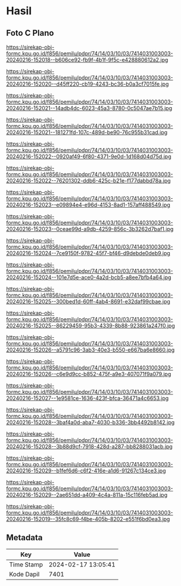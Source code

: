 # Hasil

## Foto C Plano

https://sirekap-obj-formc.kpu.go.id/f856/pemilu/pdpr/74/14/03/10/03/7414031003003-20240216-152018--b606ce92-fb9f-4b1f-9f5c-e428880612a2.jpg

https://sirekap-obj-formc.kpu.go.id/f856/pemilu/pdpr/74/14/03/10/03/7414031003003-20240216-152020--d45ff220-cb19-4243-bc36-b0a3cf7015fe.jpg

https://sirekap-obj-formc.kpu.go.id/f856/pemilu/pdpr/74/14/03/10/03/7414031003003-20240216-152021--14adb4dc-6023-45a3-8780-0c5047ae7b15.jpg

https://sirekap-obj-formc.kpu.go.id/f856/pemilu/pdpr/74/14/03/10/03/7414031003003-20240216-152021--181271fd-107c-489d-be90-76c955b31cad.jpg

https://sirekap-obj-formc.kpu.go.id/f856/pemilu/pdpr/74/14/03/10/03/7414031003003-20240216-152022--0920af49-6f80-4371-9e0d-1d168d04d75d.jpg

https://sirekap-obj-formc.kpu.go.id/f856/pemilu/pdpr/74/14/03/10/03/7414031003003-20240216-152022--76201302-ddb6-425c-b21e-f177dabbd78a.jpg

https://sirekap-obj-formc.kpu.go.id/f856/pemilu/pdpr/74/14/03/10/03/7414031003003-20240216-152023--e09894e4-e96d-4153-8ad1-157aff488549.jpg

https://sirekap-obj-formc.kpu.go.id/f856/pemilu/pdpr/74/14/03/10/03/7414031003003-20240216-152023--0ceae99d-a9db-4259-856c-3b3262d7baf1.jpg

https://sirekap-obj-formc.kpu.go.id/f856/pemilu/pdpr/74/14/03/10/03/7414031003003-20240216-152024--7ce9150f-9782-45f7-bf46-d9debde0deb9.jpg

https://sirekap-obj-formc.kpu.go.id/f856/pemilu/pdpr/74/14/03/10/03/7414031003003-20240216-152024--101e7d5e-ace0-4a2d-bcb5-a8ee7bfb4a64.jpg

https://sirekap-obj-formc.kpu.go.id/f856/pemilu/pdpr/74/14/03/10/03/7414031003003-20240216-152025--300bed1d-60ff-4ab4-8691-e32daf99cbae.jpg

https://sirekap-obj-formc.kpu.go.id/f856/pemilu/pdpr/74/14/03/10/03/7414031003003-20240216-152025--86229459-95b3-4339-8b88-923861a247f0.jpg

https://sirekap-obj-formc.kpu.go.id/f856/pemilu/pdpr/74/14/03/10/03/7414031003003-20240216-152026--a5791c96-3ab3-40e3-b550-e667ba6e8660.jpg

https://sirekap-obj-formc.kpu.go.id/f856/pemilu/pdpr/74/14/03/10/03/7414031003003-20240216-152026--c6e9d9cc-b852-475f-a9e3-407071f9a079.jpg

https://sirekap-obj-formc.kpu.go.id/f856/pemilu/pdpr/74/14/03/10/03/7414031003003-20240216-152027--1e9581ce-1636-423f-bfca-36471a4c6653.jpg

https://sirekap-obj-formc.kpu.go.id/f856/pemilu/pdpr/74/14/03/10/03/7414031003003-20240216-152028--3baf4a0d-aba7-4030-b336-3bb4492b8142.jpg

https://sirekap-obj-formc.kpu.go.id/f856/pemilu/pdpr/74/14/03/10/03/7414031003003-20240216-152028--3b88d9cf-7918-428d-a287-bb8288031acb.jpg

https://sirekap-obj-formc.kpu.go.id/f856/pemilu/pdpr/74/14/03/10/03/7414031003003-20240216-152029--b1fef6d6-c6f2-416e-a1d6-91267c134ce3.jpg

https://sirekap-obj-formc.kpu.go.id/f856/pemilu/pdpr/74/14/03/10/03/7414031003003-20240216-152029--2ae651dd-a409-4c4a-811a-15c116feb5ad.jpg

https://sirekap-obj-formc.kpu.go.id/f856/pemilu/pdpr/74/14/03/10/03/7414031003003-20240216-152019--35fc8c69-f4be-405b-8202-e551f6bd0ea3.jpg


## Metadata

| Key        | Value               |
| ---------- | ------------------- |
| Time Stamp | 2024-02-17 13:05:41 |
| Kode Dapil | 7401                |



